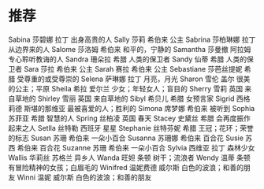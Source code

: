 # 推荐

Sabina 莎碧娜 拉丁 出身高贵的人
Sally 莎莉 希伯来 公主
Sabrina 莎柏琳娜 拉丁 从边界来的人
Salome 莎洛姆 希伯来 和平的，宁静的
Samantha 莎曼撤 阿拉姆 专心聆听教诲的人
Sandra 珊朵拉 希腊 人类的保卫者
Sandy 仙蒂 希腊 人类的保卫者
Sara 莎拉 希伯来 公主
Sarah 赛拉 希伯来 公主
Sebastiane 莎芭丝提妮 希腊 受尊重的或受尊崇的
Selena 萨琳娜 拉丁 月亮，月光
Sharon 雪伦 盖尔 很美的公主；平原
Sheila 希拉 爱尔兰 少女；年轻女人；盲目的
Sherry 雪莉 英国 来自草地的
Shirley 雪丽 英国 来自草地的
Sibyl 希贝儿 希腊 女预言家
Sigrid 西格莉德 斯堪的那维亚 最被喜爱的人；胜利的
Simona 席梦娜 希伯来 被听到
Sophia 苏菲亚 希腊 智慧的人
Spring 丝柏凌 英国 春天
Stacey 史黛丝 希腊 会再度振作起来之人
Setlla 丝特勒 西班牙 星星
Stephanie 丝特芬妮 希腊 王冠；花环；荣誉的标志
Susan 苏珊 希伯来 一朵小百合
Susanna 苏珊娜 希伯来 百合花
Susie 苏西 希伯来 百合花
Suzanne 苏珊 希伯来 一朵小百合
Sylvia 西维亚 拉丁 森林少女
Wallis 华莉丝 苏格兰 异乡人
Wanda 旺妲 条顿 树干；流浪者
Wendy 温蒂 条顿 有冒险精神的女孩；白眉毛的
Winifred 温妮费德 威尔斯 白色的波浪；和善的朋友
Winni 温妮 威尔斯 白色的波浪；和善的朋友

